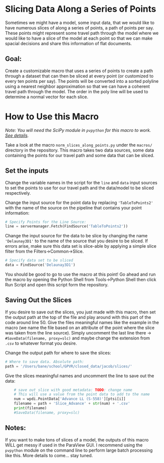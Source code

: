 # Slicing Data Along a Series of Points
Sometimes we might have a model, some input data, that we would like to have numerous slices of along a series of points, a path of points per say. These points might represent some travel path through the model where we would like to have a slice of the model at each point so that we can make spacial decisions and share this information of flat documents.

## Goal:
Create a customizable macro that uses a series of points to create a path through a dataset that can then be sliced at every point (or customized to every ten points per say). The points will be converted into a sorted polyline using a nearest neighbor approximation so that we can have a coherent travel path through the model. The order in the poly line will be used to determine a normal vector for each slice.

# How to Use this Macro
*Note: You will need the SciPy module in `pvpython` for this macro to work. [See details](Using-Outside-Python-Modules).*

Take a look at the macro `norm_slices_along_points.py` under the `macros/` directory in the repository. This macro takes two data sources, some data containing the points for our travel path and some data that can be sliced.

## Set the inputs
Change the variable names in the script for the `line` and `data` input sources to set the points to use for our travel path and the data/model to be sliced respectively.

Change the input source for the point data by replacing `'TableToPoints2'` with the name of the source on the pipeline that contains your point information:
```py
# Specify Points for the Line Source:
line = servermanager.Fetch(FindSource('TableToPoints2'))
```

Change the input source for the data to be slice by changing the name `'Delaunay3D1'` to the name of the source that you desire to be sliced. If errors arise, make sure this data set is slice-able by applying a simple slice filter from the Filters->Common->Slice.
```py
# Specify data set to be sliced
data = FindSource('Delaunay3D1')
```

You should be good to go to use the macro at this point! Go ahead and run the macro by opening the Python Shell from Tools->Python Shell then click Run Script and open this script form the repository.

## Saving Out the Slices
If you desire to save out the slices, you just made with this macro, then set the output path at the top of the file and play around with this part of the code around line 50. Give the files meaningful names like the example in the macro (we name the file based on an attribute of the point where the slice was taken from the line source). Simply uncomment the last line there -> `#SaveData(filename, proxy=slc)` and maybe change the extension from `.csv` to whatever format you desire.

Change the output path for where to save the slices:
```py
# Where to save data. Absolute path:
path = '/Users/bane/school/GPVR/closed_data/jacob/slices/'
```

Give the slices meaningful names and uncomment the line to save out the data:
```py
    # save out slice with good metadata: TODO: change name
    # This will use a value from the point data to add to the name
    num = wpdi.PointData['Advance LL (S-558)'][ptsi[i]]
    filename = path + 'Slice_Advance' + str(num) + '.csv'
    print(filename)
    #SaveData(filename, proxy=slc)
```

## Notes:
<!--- TODO --->
If you want to make tons of slices of a model, the outputs of this macro WILL get messy if used in the ParaView GUI. I recommend using the `pvpython` module on the command line to perform large batch processing like this. More details to come... stay tuned.
